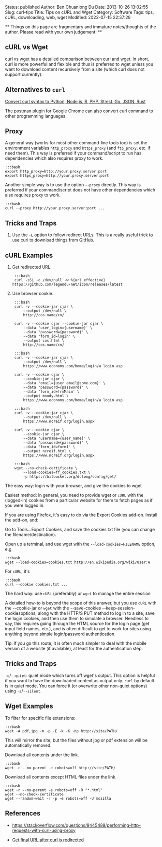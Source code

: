 Status: published
Author: Ben Chuanlong Du
Date: 2013-10-26 13:02:55
Slug: curl-tips
Title: Tips on cURL and Wget
Category: Software
Tags: tips, cURL, downloading, web, wget
Modified: 2022-07-15 22:37:28

**
Things on this page are fragmentary and immature notes/thoughts of the author.
Please read with your own judgement!
**

## cURL vs Wget

[curl vs wget](https://daniel.haxx.se/docs/curl-vs-wget.html)
has a detailed comparison between curl and wget.
In short, 
curl is more powerful and flexible and thus is preferred to wget
unless you want to download content recursively from a site 
(which curl does not support currently).

## Alternatives to `curl`

[Convert curl syntax to Python, Node.js, R, PHP, Strest, Go, JSON, Rust](https://curl.trillworks.com/)

The postman plugin for Google Chrome can also convert curl command to other programming languages.

## Proxy

A general way (works for most other command-line tools too) is set the environment variables `http_proxy` and `https_proxy`
(and `ftp_proxy`, etc. if need them).
This way is preferred if your command/script to run has dependencies which also requires proxy to work.

    :::bash
    export http_proxy=http://your.proxy.server:port
    export https_proxy=http://your.proxy.server:port

Another simple way is to use the option `--proxy` directly.
This way is preferred if your command/script does not have other dependencies which also requires proxy to work.
    
    :::bash
    curl --proxy http://your.proxy.server:port ...

## Tricks and Traps

1. Use the `-L` option to follow redirect URLs. 
    This is a really useful trick to use curl to download things from GitHub.

## cURL Examples

1. Get redirected URL.

        :::bash
        curl -sSL -o /dev/null -w %{url_effective} https://github.com/legendu-net/icon/releases/latest

2. Use browser cookie.

        :::bash
        curl -v --cookie-jar cjar \
            --output /dev/null \
            http://cos.name/cn/

        curl -v --cookie cjar --cookie-jar cjar \
            --data 'user_login={username}' \
            --data 'password={password}' \
            --data 'form_id=login' \
            --output cos.html \
            http://cos.name/cn/

        :::bash
        curl -v --cookie-jar cjar \
            --output /dev/null \
            https://www.economy.com/home/login/a_login.asp

        curl -v --cookie cjar \
            --cookie-jar cjar \
            --data 'email={user_email@some.com}' \
            --data 'password={password}' \
            --data 'form_id=frmMain' \
            --output moody.html \
            https://www.economy.com/home/login/a_login.asp

        :::bash
        curl -v --cookie-jar cjar \
            --output /dev/null \
            https://www.ncreif.org/login.aspx

        curl -v --cookie cjar \
            --cookie-jar cjar \
            --data 'username={user_name}' \
            --data 'password={password}' \
            --data 'form_id=form1' \
            --output ncreif.html \
            https://www.ncreif.org/login.aspx

        :::bash
        wget --no-check-certificate \
            --load-cookies=ff_cookies.txt \
            -p https://bitbucket.org/dclong/config/get/

The easy way: login with your browser,
and give the cookies to wget

Easiest method: in general,
you need to provide wget or `cURL` with the (logged-in) cookies
from a particular website for them to fetch pages as if you were logged in.

If you are using Firefox,
it's easy to do via the Export Cookies add-on.
Install the add-on, and:

Go to Tools...Export Cookies,
and save the cookies.txt file (you can change the filename/destination).

Open up a terminal,
and use wget with the `--load-cookies=FILENAME` option, e.g.

    :::bash
    wget --load-cookies=cookies.txt http://en.wikipedia.org/wiki/User:A

For `cURL`, it's

    :::bash
    curl --cookie cookies.txt ...


The hard way: use `cURL` (preferably) or `wget` to manage the entire session

A detailed how-to is beyond the scope of this answer,
but you use `cURL` with the --cookie-jar or `wget`
with the --save-cookies --keep-session-cookiesoptions,
along with the HTTP/S PUT method to log in to a site,
save the login cookies, and then use them to simulate a browser.
Needless to say,
this requires going through the HTML source for the login page (get input field names, etc.),
and is often difficult to get to work for sites
using anything beyond simple login/password authentication.

Tip: if you go this route,
it is often much simpler to deal with the mobile version of a website (if available),
at least for the authentication step.


## Tricks and Traps

`-q`/`--quiet`: quiet mode which turns off wget's output.
This option is helpful if you want to have the downloaded content as output only.
`curl` by default is in quiet mode.
You can force it (or overwrite other non-quiet options) using `-s`/`--silent`.

## Wget Examples

To filter for specific file extensions:

    :::bash
    wget -A pdf,jpg -m -p -E -k -K -np http://site/PATH/

This will mirror the site, but the files without jpg or pdf extension will be automatically removed.

Download all contents under the link.

    :::bash
    wget -r --no-parent -e robots=off http://site/PATH/

Download all contents except HTML files under the link.

    :::bash
    wget -r --no-parent -e robots=off -R "*.html"
    wget --no-check-certificate
    wget --random-wait -r -p -e robots=off -U mozilla

## References

- https://stackoverflow.com/questions/9445489/performing-http-requests-with-curl-using-proxy

- [Get final URL after curl is redirected](https://stackoverflow.com/questions/3074288/get-final-url-after-curl-is-redirected)
